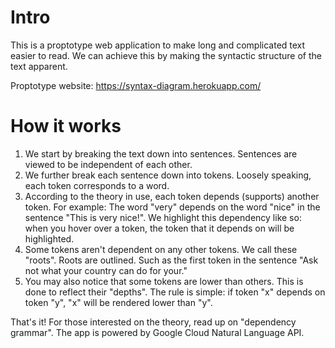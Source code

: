 # Intro
This is a proptotype web application to make long and complicated text easier to read. We can achieve this by making the syntactic structure of the text apparent.

Proptotype website: https://syntax-diagram.herokuapp.com/

# How it works
1. We start by breaking the text down into sentences. Sentences are viewed to be independent of each other.
2. We further break each sentence down into tokens. Loosely speaking, each token corresponds to a word.
3. According to the theory in use, each token depends (supports) another token. For example: The word "very" depends on the word "nice" in the sentence "This is very nice!".
We highlight this dependency like so: when you hover over a token, the token that it depends on will be highlighted.
4. Some tokens aren't dependent on any other tokens. We call these "roots".
Roots are outlined. Such as the first token in the sentence "Ask not what your country can do for your."
5. You may also notice that some tokens are lower than others. This is done to reflect their "depths". The rule is simple: if token "x" depends on token "y", "x" will be rendered lower than "y".

That's it! For those interested on the theory, read up on "dependency grammar". The app is powered by Google Cloud Natural Language API.
